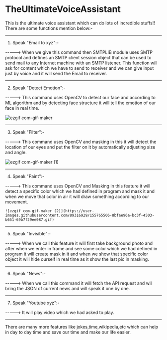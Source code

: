 # TheUltimateVoiceAssistant
This is the ultimate voice assistant which can do lots of incredible stuffs!!
There are some functions mention below:- 

------------------------------------------------------------------------------------------------

1) Speak "Email to xyz":-

-----> When we give this command then SMTPLIB module uses SMTP protocol and defines an SMTP client session object that can be used to send mail to any Internet machine with an SMTP listener. This function will ask for content which we have to send to receiver and we can give input just by voice and it will send the Email to receiver.

------------------------------------------------------------------------------------------------

2) Speak "Detect Emotion":- 

-----> This command uses OpenCV to detect our face and according to ML algorithm and by detecting face structure it will tell the emotion of our face in real time.
       
![ezgif com-gif-maker](https://user-images.githubusercontent.com/89316929/155764884-36ee7a17-8f8f-465b-b0d9-e68ae7906238.gif)


------------------------------------------------------------------------------------------------

3) Speak "Filter":-

-----> This command uses OpenCV and masking in this it will detect the location of our eyes and put the filter on it by automatically adjusting size and angle.

![ezgif com-gif-maker (1)](https://user-images.githubusercontent.com/89316929/155765168-db545800-c189-4dca-8520-147f2e547ef3.gif)



------------------------------------------------------------------------------------------------

4) Speak "Paint":-

-----> This command uses OpenCV and Masking in this feature it will detect a specific color which we had defined in program and mask it and when we move that color
       in air it will draw something according to our movement. 
       
    ![ezgif com-gif-maker (2)](https://user-images.githubusercontent.com/89316929/155765506-8bfae96a-bc3f-4503-b651-69b7f29ee087.gif)



------------------------------------------------------------------------------------------------

5) Speak "Invisible":-

-----> When we call this feature it will first take background photo and after when we enter in frame and see some color which we had defined in program it will create mask
       in it and when we show that specific color object it will hide ourself in real time as it show the last pic in masking.
       


------------------------------------------------------------------------------------------------

6) Speak "News":-

-----> When we call this command it will fetch the API request and wil bring the JSON of current news and will speak it one by one.


------------------------------------------------------------------------------------------------

7) Speak "Youtube xyz":-

-----> It will play video which we had asked to play.

------------------------------------------------------------------------------------------------

There are many more features like jokes,time,wikipedia,etc which can help in day to day time and save our time and make our life easier.



